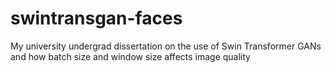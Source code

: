 # swintransgan-faces
My university undergrad dissertation on the use of Swin Transformer GANs and how batch size and window size affects image quality
